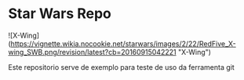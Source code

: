 # Star Wars Repo

![X-Wing] (https://vignette.wikia.nocookie.net/starwars/images/2/22/RedFive_X-wing_SWB.png/revision/latest?cb=20160915042221 "X-Wing")

Este repositorio serve de exemplo para teste de uso da ferramenta git
